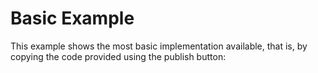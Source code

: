 
# Basic Example

This example shows the most basic implementation available, that is,
by copying the code provided using the publish button:


<div class="container">

<script type="text/javascript">
(function(s,u,r,v,e,y){e=window;y=document;y.write('<div id="'+u+'"/>');e[s]={surveyId:r,containerId:u};
v=y.createElement('script');v.async=1;v.src='//overresponse.com/scripts/respondant/respondant.js';
y.getElementsByTagName('head')[0].appendChild(v);})('ORSettings', 'ORClientContainer', '51870fd5f6664b9314000011');
</script>

</div>

[title: Basic]: /
